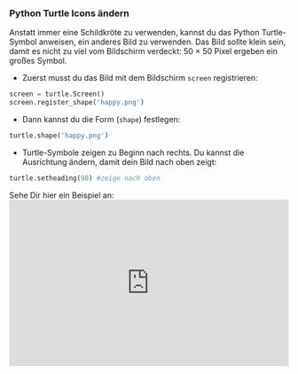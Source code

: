 ### Python Turtle Icons ändern

Anstatt immer eine Schildkröte zu verwenden, kannst du das Python Turtle-Symbol anweisen, ein anderes Bild zu verwenden. Das Bild sollte klein sein, damit es nicht zu viel vom Bildschirm verdeckt: 50 × 50 Pixel ergeben ein großes Symbol.

+ Zuerst musst du das Bild mit dem Bildschirm `screen` registrieren:

```python
screen = turtle.Screen()
screen.register_shape('happy.png') 
```

+ Dann kannst du die Form (`shape`) festlegen:

```python
turtle.shape('happy.png')
```

+ Turtle-Symbole zeigen zu Beginn nach rechts. Du kannst die Ausrichtung ändern, damit dein Bild nach oben zeigt:

```python
turtle.setheading(90) #zeige nach oben
```

Sehe Dir hier ein Beispiel an: <iframe src="https://trinket.io/embed/python/5f68ef3fd7?start=result" width="100%" height="300" frameborder="0" marginwidth="0" marginheight="0" allowfullscreen></iframe>